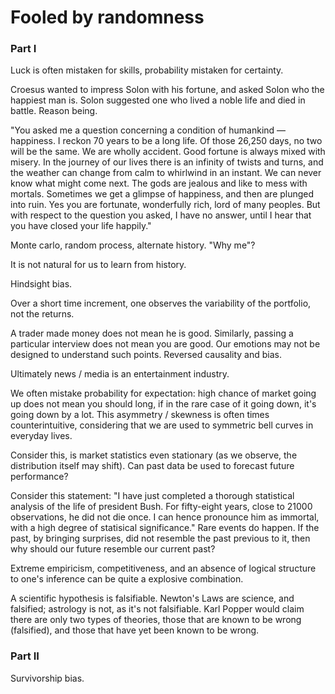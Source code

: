 # Fooled by randomness

### Part I

Luck is often mistaken for skills, probability mistaken for certainty.

Croesus wanted to impress Solon with his fortune, and asked Solon who the happiest man is.
Solon suggested one who lived a noble life and died in battle. Reason being.

"You asked me a question concerning a condition of humankind — happiness. I reckon 70 years to be a long life. Of those 26,250 days, no two will be the same. We are wholly accident. Good fortune is always mixed with misery. In the journey of our lives there is an infinity of twists and turns, and the weather can change from calm to whirlwind in an instant. We can never know what might come next. The gods are jealous and like to mess with mortals. Sometimes we get a glimpse of happiness, and then are plunged into ruin. Yes you are fortunate, wonderfully rich, lord of many peoples. But with respect to the question you asked, I have no answer, until I hear that you have closed your life happily."

Monte carlo, random process, alternate history. "Why me"?

It is not natural for us to learn from history.

Hindsight bias.

Over a short time increment, one observes the variability of the portfolio, not the returns.

A trader made money does not mean he is good.
Similarly, passing a particular interview does not mean you are good.
Our emotions may not be designed to understand such points.
Reversed causality and bias.

Ultimately news / media is an entertainment industry.

We often mistake probability for expectation: high chance of market going up does not mean you should long, if in the rare case of it going down, it's going down by a lot.
This asymmetry / skewness is often times counterintuitive, considering that we are used to symmetric bell curves in everyday lives.

Consider this, is market statistics even stationary (as we observe, the distribution itself may shift).
Can past data be used to forecast future performance?

Consider this statement: "I have just completed a thorough statistical analysis of the life of president Bush. For fifty-eight years, close to 21000 observations, he did not die once. I can hence pronounce him as immortal, with a high degree of statisical significance."
Rare events do happen. If the past, by bringing surprises, did not resemble the past previous to it, then why should our future resemble our current past?

Extreme empiricism, competitiveness, and an absence of logical structure to one's inference can be quite a explosive combination.

A scientific hypothesis is falsifiable. Newton's Laws are science, and falsified; astrology is not, as it's not falsifiable.
Karl Popper would claim there are only two types of theories, those that are known to be wrong (falsified), and those that have yet been known to be wrong.

### Part II

Survivorship bias.


